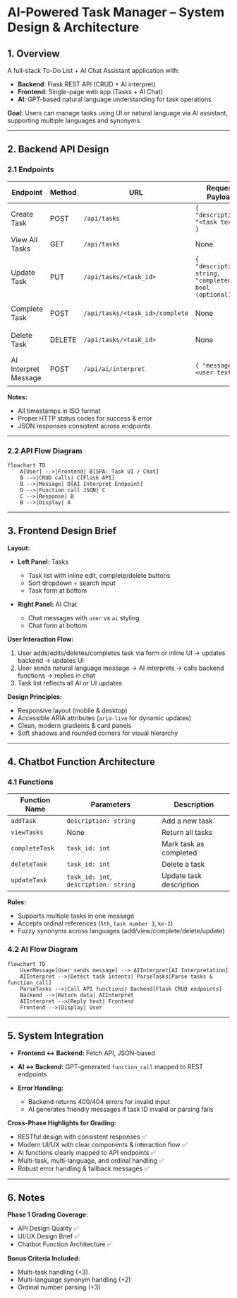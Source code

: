 # AI-Powered Task Manager – System Design & Architecture

## 1. Overview

A full-stack To-Do List + AI Chat Assistant application with:

- **Backend**: Flask REST API (CRUD + AI interpret)
- **Frontend**: Single-page web app (Tasks + AI Chat)
- **AI**: GPT-based natural language understanding for task operations

**Goal:** Users can manage tasks using UI or natural language via AI assistant, supporting multiple languages and synonyms.

---

## 2. Backend API Design

### 2.1 Endpoints

| Endpoint             | Method | URL                             | Request Payload                                           | Response                                                                                 |
| -------------------- | ------ | ------------------------------- | --------------------------------------------------------- | ---------------------------------------------------------------------------------------- |
| Create Task          | POST   | `/api/tasks`                    | `{ "description": "<task text>" }`                        | `201 Created` Task object                                                                |
| View All Tasks       | GET    | `/api/tasks`                    | None                                                      | `200 OK` List of tasks                                                                   |
| Update Task          | PUT    | `/api/tasks/<task_id>`          | `{ "description": string, "completed": bool (optional) }` | `200 OK` Updated task object                                                             |
| Complete Task        | POST   | `/api/tasks/<task_id>/complete` | None                                                      | `200 OK` Updated task with `completed=true`                                              |
| Delete Task          | DELETE | `/api/tasks/<task_id>`          | None                                                      | `200 OK` `{ "status": "deleted" }`                                                       |
| AI Interpret Message | POST   | `/api/ai/interpret`             | `{ "message": "<user text>" }`                            | `200 OK` `{ "function_call": [...], "reply": "<AI message>" }`                           |

**Notes:**
- All timestamps in ISO format
- Proper HTTP status codes for success & error
- JSON responses consistent across endpoints

---

### 2.2 API Flow Diagram

```mermaid
flowchart TD
    A[User] -->|Frontend| B[SPA: Task UI / Chat]
    B -->|CRUD calls| C[Flask API]
    B -->|Message| D[AI Interpret Endpoint]
    D -->|Function call JSON| C
    C -->|Response| B
    B -->|Display| A
```

---

## 3. Frontend Design Brief

**Layout:**

* **Left Panel:** Tasks

  * Task list with inline edit, complete/delete buttons
  * Sort dropdown + search input
  * Task form at bottom

* **Right Panel:** AI Chat

  * Chat messages with `user` vs `ai` styling
  * Chat form at bottom

**User Interaction Flow:**

1. User adds/edits/deletes/completes task via form or inline UI → updates backend → updates UI
2. User sends natural language message → AI interprets → calls backend functions → replies in chat
3. Task list reflects all AI or UI updates

**Design Principles:**

* Responsive layout (mobile & desktop)
* Accessible ARIA attributes (`aria-live` for dynamic updates)
* Clean, modern gradients & card panels
* Soft shadows and rounded corners for visual hierarchy

---

## 4. Chatbot Function Architecture

### 4.1 Functions

| Function Name  | Parameters                            | Description             |
| -------------- | ------------------------------------- | ----------------------- |
| `addTask`      | `description: string`                 | Add a new task          |
| `viewTasks`    | None                                  | Return all tasks        |
| `completeTask` | `task_id: int`                        | Mark task as completed  |
| `deleteTask`   | `task_id: int`                        | Delete a task           |
| `updateTask`   | `task_id: int`, `description: string` | Update task description |

**Rules:**

* Supports multiple tasks in one message
* Accepts ordinal references (`5th`, `task number 3`, `ke-2`)
* Fuzzy synonyms across languages (add/view/complete/delete/update)

### 4.2 AI Flow Diagram

```mermaid
flowchart TD
    UserMessage[User sends message] --> AIInterpret[AI Interpretation]
    AIInterpret -->|Detect task intents| ParseTasks[Parse tasks & function_call]
    ParseTasks -->|Call API functions| Backend[Flask CRUD endpoints]
    Backend -->|Return data| AIInterpret
    AIInterpret -->|Reply text| Frontend
    Frontend -->|Display| User
```

---

## 5. System Integration

* **Frontend ↔ Backend:** Fetch API, JSON-based
* **AI ↔ Backend:** GPT-generated `function_call` mapped to REST endpoints
* **Error Handling:**

  * Backend returns 400/404 errors for invalid input
  * AI generates friendly messages if task ID invalid or parsing fails

**Cross-Phase Highlights for Grading:**

* RESTful design with consistent responses ✅
* Modern UI/UX with clear components & interaction flow ✅
* AI functions clearly mapped to API endpoints ✅
* Multi-task, multi-language, and ordinal handling ✅
* Robust error handling & fallback messages ✅

---

## 6. Notes

**Phase 1 Grading Coverage:**

* API Design Quality ✅
* UI/UX Design Brief ✅
* Chatbot Function Architecture ✅

**Bonus Criteria Included:**

* Multi-task handling (+3)
* Multi-language synonym handling (+2)
* Ordinal number parsing (+3)